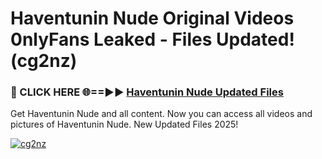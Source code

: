 # Haventunin Nude Original Videos 0nlyFans Leaked - Files Updated! (cg2nz)

<h3>🔴 CLICK HERE 🌐==►► <a href="https://tinyurl.com/y5r63du9" rel="nofollow">Haventunin Nude Updated Files</a></h3>

Get Haventunin Nude and all content. Now you can access all videos and pictures of Haventunin Nude. New Updated Files 2025!

[![cg2nz](https://i.imgur.com/UVo9nyh.gif)](https://tinyurl.com/y5r63du9)